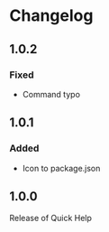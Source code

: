 # Changelog


## 1.0.2

### Fixed 

- Command typo 

## 1.0.1

### Added
- Icon to package.json

## 1.0.0

Release of Quick Help
